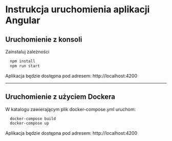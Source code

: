 # Instrukcja uruchomienia aplikacji Angular
## Uruchomienie z konsoli
Zainstaluj zależności

```bash
  npm install
  npm run start
```


Aplikacja będzie dostępna pod adresem:
http://localhost:4200


---
## Uruchomienie z użyciem Dockera

W katalogu zawierającym plik docker-compose.yml uruchom:

```bash
  docker-compose build
  docker-compose up
```
Aplikacja będzie dostępna pod adresem:
http://localhost:4200
